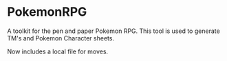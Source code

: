 # PokemonRPG
A toolkit for the pen and paper Pokemon RPG. This tool is used to generate TM's and Pokemon Character sheets. 

Now includes a local file for moves.